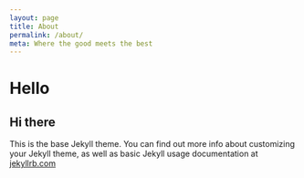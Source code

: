 ```yaml
---
layout: page
title: About
permalink: /about/
meta: Where the good meets the best
---
```



# Hello

## Hi there



This is the base Jekyll theme. You can find out more info about customizing your Jekyll theme, as well as basic Jekyll usage documentation at [jekyllrb.com](http://jekyllrb.com/)
